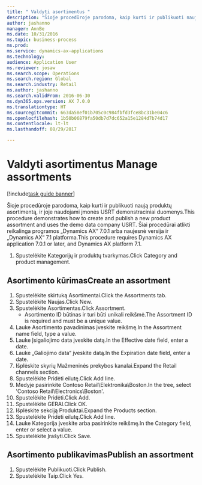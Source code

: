 ```yaml
--- 
title: " Valdyti asortimentus "
description: "Šioje procedūroje parodoma, kaip kurti ir publikuoti naują produktų asortimentą, ir joje naudojami įmonės USRT demonstraciniai duomenys."
author: jashanno
manager: AnnBe
ms.date: 10/31/2016
ms.topic: business-process
ms.prod: 
ms.service: dynamics-ax-applications
ms.technology: 
audience: Application User
ms.reviewer: josaw
ms.search.scope: Operations
ms.search.region: Global
ms.search.industry: Retail
ms.author: jashanno
ms.search.validFrom: 2016-06-30
ms.dyn365.ops.version: AX 7.0.0
ms.translationtype: HT
ms.sourcegitcommit: 663da58ef01b705c0c984fbfd3fce8bc31be04c6
ms.openlocfilehash: 1b50b06879fa50db7d7dc652a15e1284d7b74d17
ms.contentlocale: lt-lt
ms.lasthandoff: 08/29/2017

---
```

# <a name="manage-assortments"></a><span data-ttu-id="48fa7-103"> Valdyti asortimentus </span><span class="sxs-lookup"><span data-stu-id="48fa7-103">Manage assortments</span></span> 

[!include[task guide banner](../includes/task-guide-banner.md)]

<span data-ttu-id="48fa7-104">Šioje procedūroje parodoma, kaip kurti ir publikuoti naują produktų asortimentą, ir joje naudojami įmonės USRT demonstraciniai duomenys.</span><span class="sxs-lookup"><span data-stu-id="48fa7-104">This procedure demonstrates how to create and publish a new product assortment and uses the demo data company USRT.</span></span> <span data-ttu-id="48fa7-105">Šiai procedūrai atlikti reikalinga programos „Dynamics AX“ 7.0.1 arba naujesnė versija ir „Dynamics AX“ 7.1 platforma.</span><span class="sxs-lookup"><span data-stu-id="48fa7-105">This procedure requires Dynamics AX application 7.0.1 or later, and Dynamics AX platform 7.1.</span></span>  

1. <span data-ttu-id="48fa7-106">Spustelėkite Kategorijų ir produktų tvarkymas.</span><span class="sxs-lookup"><span data-stu-id="48fa7-106">Click Category and product management.</span></span>

## <a name="create-an-assortment"></a><span data-ttu-id="48fa7-107">Asortimento kūrimas</span><span class="sxs-lookup"><span data-stu-id="48fa7-107">Create an assortment</span></span>
1. <span data-ttu-id="48fa7-108">Spustelėkite skirtuką Asortimentai.</span><span class="sxs-lookup"><span data-stu-id="48fa7-108">Click the Assortments tab.</span></span>
2. <span data-ttu-id="48fa7-109">Spustelėkite Naujas.</span><span class="sxs-lookup"><span data-stu-id="48fa7-109">Click New.</span></span>
3. <span data-ttu-id="48fa7-110">Spustelėkite Asortimentas.</span><span class="sxs-lookup"><span data-stu-id="48fa7-110">Click Assortment.</span></span>
    * <span data-ttu-id="48fa7-111">Asortimento ID būtinas ir turi būti unikali reikšmė.</span><span class="sxs-lookup"><span data-stu-id="48fa7-111">The Assortment ID is required and must be a unique value.</span></span>  
4. <span data-ttu-id="48fa7-112">Lauke Asortimento pavadinimas įveskite reikšmę.</span><span class="sxs-lookup"><span data-stu-id="48fa7-112">In the Assortment name field, type a value.</span></span>
5. <span data-ttu-id="48fa7-113">Lauke Įsigaliojimo data įveskite datą.</span><span class="sxs-lookup"><span data-stu-id="48fa7-113">In the Effective date field, enter a date.</span></span>
6. <span data-ttu-id="48fa7-114">Lauke „Galiojimo data“ įveskite datą.</span><span class="sxs-lookup"><span data-stu-id="48fa7-114">In the Expiration date field, enter a date.</span></span>
7. <span data-ttu-id="48fa7-115">Išplėskite skyrių Mažmeninės prekybos kanalai.</span><span class="sxs-lookup"><span data-stu-id="48fa7-115">Expand the Retail channels section.</span></span>
8. <span data-ttu-id="48fa7-116">Spustelėkite Pridėti eilutę.</span><span class="sxs-lookup"><span data-stu-id="48fa7-116">Click Add line.</span></span>
9. <span data-ttu-id="48fa7-117">Medyje pasirinkite Contoso Retail\Elektronika\Boston.</span><span class="sxs-lookup"><span data-stu-id="48fa7-117">In the tree, select 'Contoso Retail\Electronics\Boston'.</span></span>
10. <span data-ttu-id="48fa7-118">Spustelėkite Pridėti.</span><span class="sxs-lookup"><span data-stu-id="48fa7-118">Click Add.</span></span>
11. <span data-ttu-id="48fa7-119">Spustelėkite GERAI.</span><span class="sxs-lookup"><span data-stu-id="48fa7-119">Click OK.</span></span>
12. <span data-ttu-id="48fa7-120">Išplėskite sekciją Produktai.</span><span class="sxs-lookup"><span data-stu-id="48fa7-120">Expand the Products section.</span></span>
13. <span data-ttu-id="48fa7-121">Spustelėkite Pridėti eilutę.</span><span class="sxs-lookup"><span data-stu-id="48fa7-121">Click Add line.</span></span>
14. <span data-ttu-id="48fa7-122">Lauke Kategorija įveskite arba pasirinkite reikšmę.</span><span class="sxs-lookup"><span data-stu-id="48fa7-122">In the Category field, enter or select a value.</span></span>
15. <span data-ttu-id="48fa7-123">Spustelėkite Įrašyti.</span><span class="sxs-lookup"><span data-stu-id="48fa7-123">Click Save.</span></span>

## <a name="publish-an-assortment"></a><span data-ttu-id="48fa7-124">Asortimento publikavimas</span><span class="sxs-lookup"><span data-stu-id="48fa7-124">Publish an assortment</span></span>
1. <span data-ttu-id="48fa7-125">Spustelėkite Publikuoti.</span><span class="sxs-lookup"><span data-stu-id="48fa7-125">Click Publish.</span></span>
2. <span data-ttu-id="48fa7-126">Spustelėkite Taip.</span><span class="sxs-lookup"><span data-stu-id="48fa7-126">Click Yes.</span></span>


